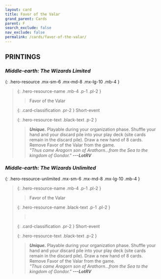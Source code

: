 ```yaml
---
layout: card
title: Favor of the Valar
grand_parent: Cards
parent: F
search_exclude: false
nav_exclude: false
permalink: /cards/favor-of-the-valar/
---
```


## PRINTINGS


### _Middle-earth: The Wizards Limited_

{: .hero-resource .mx-sm-6 .mx-md-8 .mx-lg-10 .mb-4 }
> {: .hero-resource-name .mb-4 .p-1 .pl-2 }
> > <div class="card-mp"></div>
> > <div class="card-name">Favor of the Valar</div>
>
> {: .card-classification .pr-2 }
> Short-event
>
> {: .hero-resource-text .black-text .p-2 }
> > _**Unique.**_ Playable during your organization phase. Shuffle your hand and your discard pile into your play deck (site cards remain in the discard pile). Draw a new hand of 8 cards. Remove Favor of the Valar from the game. <br>_"Thus came Aragorn son of Arathorn...from the Sea to the kingdom of Gondor."_ ***---&#65279;LotRV*** 
> 

### _Middle-earth: The Wizards Unlimited_

{: .hero-resource-unlimited .mx-sm-6 .mx-md-8 .mx-lg-10 .mb-4 }
> {: .hero-resource-name .mb-4 .p-1 .pl-2 }
> > <div class="card-mp"></div>
> > <div class="card-name">Favor of the Valar</div>
>
> {: .hero-resource-name .black-text .p-1 .pl-2 }
> > &nbsp;
>
> {: .card-classification .pr-2 }
> Short-event
>
> {: .hero-resource-text .black-text .p-2 }
> > _**Unique.**_ Playable during your organization phase. Shuffle your hand and your discard pile into your play deck (site cards remain in the discard pile). Draw a new hand of 8 cards. Remove Favor of the Valar from the game. <br>_"Thus came Aragorn son of Arathorn...from the Sea to the kingdom of Gondor."_ ***---&#65279;LotRV*** 
> 
